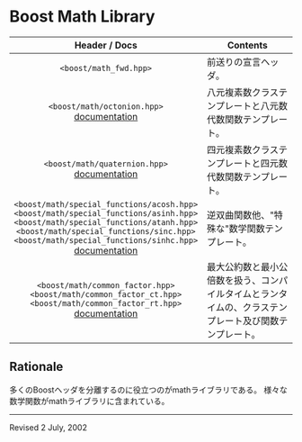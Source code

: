 # Boost Math Library

| Header / Docs | Contents |
|:---:|---|
| `<boost/math_fwd.hpp>` | 前送りの宣言ヘッダ。 |
| `<boost/math/octonion.hpp>` <br />[documentation](math/octonion/index.md) | 八元複素数クラステンプレートと八元数代数関数テンプレート。 |
| `<boost/math/quaternion.hpp>` <br />[documentation](math/quaternion/index.md) | 四元複素数クラステンプレートと四元数代数関数テンプレート。 |
| `<boost/math/special_functions/acosh.hpp>` <br /> `<boost/math/special_functions/asinh.hpp>` <br /> `<boost/math/special_functions/atanh.hpp>` <br /> `<boost/math/special_functions/sinc.hpp>` <br /> `<boost/math/special_functions/sinhc.hpp>` <br />[documentation](math/special_functions/index.md) | 逆双曲関数他、"特殊な"数学関数テンプレート。 |
| `<boost/math/common_factor.hpp>` <br /> `<boost/math/common_factor_ct.hpp>` <br /> `<boost/math/common_factor_rt.hpp>` <br /> [documentation](math/common_factor.md) | 最大公約数と最小公倍数を扱う、コンパイルタイムとランタイムの、クラステンプレート及び関数テンプレート。 |

## Rationale

多くのBoostヘッダを分離するのに役立つのがmathライブラリである。
様々な数学関数がmathライブラリに含まれている。

---

Revised 2 July, 2002

